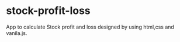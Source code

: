 # stock-profit-loss
App to calculate Stock profit and loss designed by using html,css and vanila.js.
